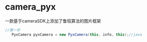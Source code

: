 # camera_pyx
一款基于cameraSDK上添加了鲁班算法的图片框架
```java
//第一步
   PyxCamera pyxCamera = new PyxCamera(this, info, this);//java

